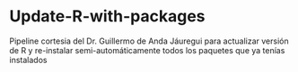 # Update-R-with-packages
Pipeline cortesia del Dr. Guillermo de Anda Jáuregui para actualizar versión de R y re-instalar semi-automáticamente todos los paquetes que ya tenías instalados
